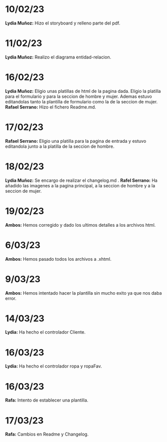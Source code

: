 ﻿# 10/02/23
**Lydia Muñoz:** Hizo el storyboard  y relleno parte del pdf.

# 11/02/23
**Lydia Muñoz:**  Realizo el diagrama entidad-relacion.

# 16/02/23
**Lydia Muñoz:** Eligio unas platillas de html de la pagina dada. Eligio la platilla para el formulario y para la seccion de hombre y mujer. Ademas estuvo editandolas tanto la plantilla de formulario como la de la seccion de mujer.
**Rafael Serrano:**  Hizo el fichero Readme.md.
# 17/02/23
**Rafael Serrano:** Eligio una platilla para la pagina de entrada y estuvo editandola junto a la platilla de la seccion de hombre.

# 18/02/23
**Lydia Muñoz:**  Se encargo de realizar el changelog.md .
**Rafel Serrano:**  Ha añadido las imagenes a la pagina principal, a la seccion de hombre y a la seccion de mujer.

# 19/02/23
**Ambos:** Hemos corregido y  dado los ultimos detalles a los archivos html.


# 6/03/23
**Ambos:** Hemos pasado todos los archivos a .xhtml.

# 9/03/23
**Ambos:** Hemos intentado hacer la plantilla sin mucho exito ya que nos daba error.

# 14/03/23
**Lydia:** Ha hecho el controlador Cliente.

# 16/03/23
**Lydia:** Ha hecho el controlador ropa y ropaFav.

# 16/03/23
**Rafa:** Intento de establecer una plantilla.

# 17/03/23
**Rafa:** Cambios en Readme y Changelog.
